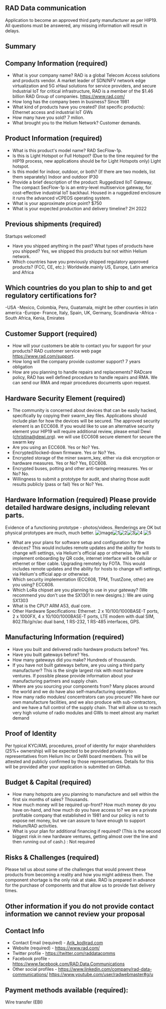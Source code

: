 ## RAD Data communication

Application to become an approved third party manufacturer as per HIP19. All questions must be answered, any missing information will result in delays.
## Summary

## Company Information (required)
* What is your company name?	RAD is a global Telecom Access solutions and products vendor. A market leader of SDN/NFV network edge virtualization and 5G xHaul solutions for service providers, and secure Industrial IoT for critical infrastructure, RAD is a member of the $1.46 billion RAD Group of companies. https://www.rad.com/
* How long has the company been in business? Since 1981
* What kind of products have you created? (list specific products):	Ethernet access and industrial IoT GWs
* How many have you sold? 7 milion.
* What brought you to the Helium Network? Customer demands.

## Product Information (required)
* What is this product's model name? RAD SecFlow-1p.
* Is this is Light Hotspot or Full Hotspot? (Due to the time required for the HIP19 process, new applications should be for Light Hotspots only) Light hotspot.
* Is this model for indoor, outdoor, or both? (If there are two models, list them separately) Indoor and outdoor IP30
* Provide a brief description of the product:	Ruggedized IIoT Gateway, The compact SecFlow-1p is an entry-level multiservice gateway, for cost-effective industrial IoT backhaul. Housed in a ruggedized enclosure it runs the advanced vCPEOS operating system.
* What is your approximate price point? $750
* What is your expected production and delivery timeline? 2H 2022

## Previous shipments (required)
Startups welcomed!
* Have you shipped anything in the past? What types of products have you shipped?	Yes, we shipped this products but not within Helium network.
* Which countries have you previously shipped regulatory approved products? (FCC, CE, etc.): Worldwide.mainly US, Europe, Latin america and Africa

## Which countries do you plan to ship to and get regulatory certifications for?
-USA
-Mexico, Colombia, Peru, Guatamala, might be other counties in latin america
-Europe- France, Italy, Spain, UK, Germany, Scandinavia
-Africa -South Africa, Kenia, Emirates

## Customer Support (required)
* How will your customers be able to contact you for support for your products? RAD customer service web page https://www.rad.com/support.
* How long will the company provide customer support? 7 years obligation
* How are you planning to handle repairs and replacements?	RADcare policy, RAD has well defined procedure to handle repairs and RMA. We can send our RMA and repair procedures documents upon request.


## Hardware Security Element (required)
* The community is concerned about devices that can be easily hacked, specifically by copying their swarm_key files. Applications should include plan for how the devices will be secured. The approved security element is an ECC608. If you would like to use an alternative security element your HIP19 will require additional review, please email Dewi (christina@dewi.org). we will use ECC608 secure element for secure the swarm key
* Are you using an ECC608. Yes or No? Yes.
* Encrypted/locked-down firmware. Yes or No?  Yes.
* Encrypted storage of the miner swarm_key, either via disk encryption or hardware measures. Yes or No? Yes, ECC608.
* Encrypted buses, potting and other anti-tampering measures. Yes or No? No.
* Willingness to submit a prototype for audit, and sharing those audit results publicly (pass or fail) Yes or No? Yes.

## Hardware Information (required) Please provide detailed hardware designs, including relevant parts.
Evidence of a functioning prototype - photos/videos. Renderings are OK but physical prototypes are much, much better. ![image](https://user-images.githubusercontent.com/98083799/168027770-4854e6c4-2d7f-40e5-b62b-1f1d24306bbb.png)![1](https://user-images.githubusercontent.com/98083799/168060693-3e12408a-31d5-4bd7-931d-45a574828468.png)![2](https://user-images.githubusercontent.com/98083799/168061149-4f385ffe-94ac-4cb7-b2cd-ad3c832f55fe.png)![3](https://user-images.githubusercontent.com/98083799/168061231-76ae3f29-1450-4568-8a81-2c2eb1fddda8.png)![4](https://user-images.githubusercontent.com/98083799/168061362-3e1924a7-e74d-4068-b428-c7b98001cccd.png) ![5](https://user-images.githubusercontent.com/98083799/168061709-44f28c4b-7918-4f48-b659-16e90cc70a7e.png)


* What are your plans for software setup and configuration for the devices? This would includes remote updates and the ability for hosts to change wifi settings, via Helium's official app or otherwise.	We will implement onboarding by QR code, internet interface will be cellular or ethernet or fiber cable. Upgrading remotely by FOTA.
This would includes remote updates and the ability for hosts to change wifi settings, via Helium's official app or otherwise. 
* Which security implementation (ECC608, TPM, TrustZone, other) are you using? ECC608. 
* Which LoRa chipset are you planning to use in your gateway? (We recommend you don't use the SX1301 in new designs.):	We are using SX1303
* What is the CPU? ARM A53, dual core.
* Other Hardware Specifications: 
Ethernet:	2 x 10/100/1000BASE-T ports, 2 x 1000FX, 4 x 10/100/1000BASE-T ports, LTE modem with dual SIM,	802.11b/g/n/ac dual band, 1 RS-232, 1 RS-485 interfaces, GPS.

## Manufacturing Information (required)
* Have you built and delivered radio hardware products before? Yes.
* Have you built gateways before? Yes.
* How many gateways did you make? Hundreds of thousands.
* If you have not built gateways before, are you using a third party manufacturer? This is the single largest risk with most hardware ventures. If possible please provide information about your manufacturing partners and supply chain.
* Where are you sourcing your components from? Many places around the world and we do have also self-manufacturing operation.
* How many radio modules/ concentrators can you procure?	We have our own manufacture facilities, and we also produce with sub-contractors, and we have a full control of the supply chain. That will allow us to reach very high volume of radio modules and GWs to meet almost any market demand
## Proof of Identity
Per typical KYC/AML procedures, proof of identity for major shareholders (25%+ ownership) will be expected to be provided privately to representatives from Helium Inc or DeWi board members. This will be attested and publicly confirmed by those representatives.
Details for this will be provided after your application is submitted on GitHub. 

## Budget & Capital (required)
* How many hotspots are you planning to manufacture and sell within the first six months of sales? Thousands.
* How much money will be required up-front? How much money do you have on-hand, and how much do you have access to?	we are a private profitable company that established in 1981 and our policy is not to expose net money, but we can assure to have enough to support Helium/RAD activities.
* What is your plan for additional financing if required? (This is the second biggest risk in new hardware ventures, getting almost over the line and then running out of cash.) :	Not required

## Risks & Challenges (required)
Please tell us about some of the challenges that would prevent these products from becoming a reality and how you might address them.
The component shortage is the only risk at stake. RAD is prepared in advance for the purchase of components and that allow us to provide fast delivery times.
## Other information if you do not provide contact information we cannot review your proposal
## Contact Info 
* Contact Email (required) - Arik_ko@rad.com
* Website (required) - https://www.rad.com/
* Twitter profile - https://twitter.com/raddatacomms
* Facebook profile - https://www.facebook.com/RAD.Data.Communications
* Other social profiles -
https://www.linkedin.com/company/rad-data-communications/
https://www.youtube.com/user/radwebmaster#g/u

## Payment methods available (required):
Wire transfer (EBI)
